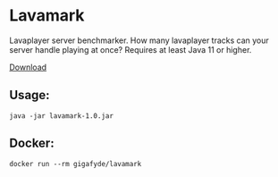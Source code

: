 # Lavamark
Lavaplayer server benchmarker. How many lavaplayer tracks can your server handle playing at once?
Requires at least Java 11 or higher.

[Download](https://github.com/GigaFyde/Lavamark/releases/download/1.0.0/lavamark-1.0-all.jar)

## Usage:
```
java -jar lavamark-1.0.jar
```

## Docker:

```
docker run --rm gigafyde/lavamark
```

